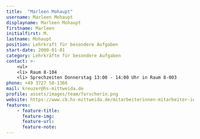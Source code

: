 ```yaml
---
title:  "Marleen Mohaupt"
username: Marleen Mohaupt
displayname: Marleen Mohaupt
firstname: Marleen
initialfirst: M.
lastname: Mohaupt
position: Lehrkraft für besondere Aufgaben
start-date: 2000-01-01
category: Lehrkräfte für besondere Aufgaben
contact: >-
    <ul>
    <li> Raum 8-104
    <li> Sprechzeiten Donnerstag 13:00 - 14:00 Uhr in Raum 8-003
phone: +49 3727 58-1366
mail: kreuzer@hs-mittweida.de  
profile: assets/images/team/forscherin.png
website: https://www.cb.hs-mittweida.de/mitarbeiterinnen-mitarbeiter-in-ihren-fachgruppen/mohaupt-marleen/
features:
    - feature-title: 
      feature-img: 
      feature-url: 
      feature-note: 
---
```

